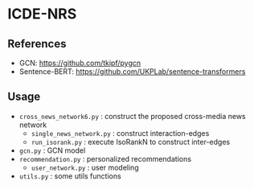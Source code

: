 # ICDE-NRS

## References
- GCN: https://github.com/tkipf/pygcn
- Sentence-BERT: https://github.com/UKPLab/sentence-transformers

## Usage
- `cross_news_network6.py` : construct the proposed cross-media news network
  - `single_news_network.py` : construct interaction-edges 
  - `run_isorank.py` : execute IsoRankN to construct inter-edges
- `gcn.py` : GCN model
- `recommendation.py` : personalized recommendations
  - `user_network.py` : user modeling
- `utils.py` : some utils functions
